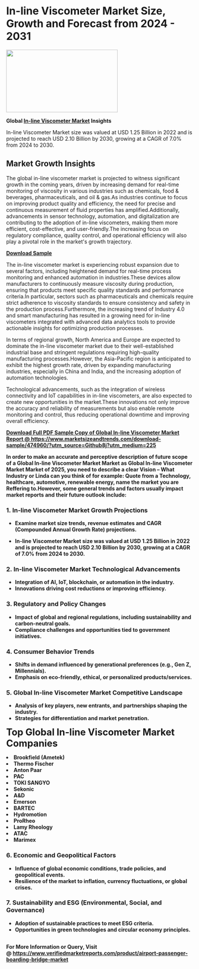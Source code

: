 <H1>In-line Viscometer Market Size, Growth and Forecast from 2024 - 2031</H1><img class="aligncenter size-medium wp-image-584254" src="https://thirdeyenews.in/wp-content/uploads/2024/09/Global-Market-Research-300x168.jpeg" alt="" width="300" height="168" /><p><strong>Global&nbsp;<a href="https://www.marketsizeandtrends.com/download-sample/474960/?utm_source=Github8j?utm_medium=225">In-line Viscometer Market</a> Insights</strong></p><p>In-line Viscometer Market size was valued at USD 1.25 Billion in 2022 and is projected to reach USD 2.10 Billion by 2030, growing at a CAGR of 7.0% from 2024 to 2030.</p><p><h2>Market Growth Insights</h2> <p>The global in-line viscometer market is projected to witness significant growth in the coming years, driven by increasing demand for real-time monitoring of viscosity in various industries such as chemicals, food & beverages, pharmaceuticals, and oil & gas.As industries continue to focus on improving product quality and efficiency, the need for precise and continuous measurement of fluid properties has amplified.Additionally, advancements in sensor technology, automation, and digitalization are contributing to the adoption of in-line viscometers, making them more efficient, cost-effective, and user-friendly.The increasing focus on regulatory compliance, quality control, and operational efficiency will also play a pivotal role in the market's growth trajectory.</p> <p><strong><a href="#">Download Sample</a></strong></p> <p>The in-line viscometer market is experiencing robust expansion due to several factors, including heightened demand for real-time process monitoring and enhanced automation in industries.These devices allow manufacturers to continuously measure viscosity during production, ensuring that products meet specific quality standards and performance criteria.In particular, sectors such as pharmaceuticals and chemicals require strict adherence to viscosity standards to ensure consistency and safety in the production process.Furthermore, the increasing trend of Industry 4.0 and smart manufacturing has resulted in a growing need for in-line viscometers integrated with advanced data analytics tools to provide actionable insights for optimizing production processes.</p> <p>In terms of regional growth, North America and Europe are expected to dominate the in-line viscometer market due to their well-established industrial base and stringent regulations requiring high-quality manufacturing processes.However, the Asia-Pacific region is anticipated to exhibit the highest growth rate, driven by expanding manufacturing industries, especially in China and India, and the increasing adoption of automation technologies.</p> <p>Technological advancements, such as the integration of wireless connectivity and IoT capabilities in in-line viscometers, are also expected to create new opportunities in the market.These innovations not only improve the accuracy and reliability of measurements but also enable remote monitoring and control, thus reducing operational downtime and improving overall efficiency.</p> <p><strong><a href="#"></p><p><span class=""><strong>Download Full PDF Sample Copy of Global In-line Viscometer Market Report</strong> @ <a href="https://www.marketsizeandtrends.com/download-sample/474960/?utm_source=Github8j?utm_medium=225" target="_blank">https://www.marketsizeandtrends.com/download-sample/474960/?utm_source=Github8j?utm_medium=225</a></span></p><p>In order to make an accurate and perceptive description of future scope of a Global&nbsp;In-line Viscometer Market Market as Global&nbsp;In-line Viscometer Market Market of 2025, you need to describe a clear Vision &ndash; What Industry or Linda can you think of for example: Quote from a Technology, healthcare, automotive, renewable energy, name the market you are Reffering to.However, some general trends and factors usually impact market reports and their future outlook include:</p><h3>1.&nbsp;<strong>In-line Viscometer Market Growth Projections</strong></h3><ul><li>Examine market size trends, revenue estimates and CAGR (Compounded Annual Growth Rate) projections.</li><li><p>In-line Viscometer Market size was valued at USD 1.25 Billion in 2022 and is projected to reach USD 2.10 Billion by 2030, growing at a CAGR of 7.0% from 2024 to 2030.</p></li></ul><h3>2.&nbsp;<strong>In-line Viscometer Market Technological Advancements</strong></h3><ul><li>Integration of AI, IoT, blockchain, or automation in the industry.</li><li>Innovations driving cost reductions or improving efficiency.</li></ul><h3>3.&nbsp;<strong>Regulatory and Policy Changes</strong></h3><ul><li>Impact of global and regional regulations, including sustainability and carbon-neutral goals.</li><li>Compliance challenges and opportunities tied to government initiatives.</li></ul><h3>4.&nbsp;<strong>Consumer Behavior Trends</strong></h3><ul><li>Shifts in demand influenced by generational preferences (e.g., Gen Z, Millennials).</li><li>Emphasis on eco-friendly, ethical, or personalized products/services.</li></ul><h3>5.&nbsp;<strong>Global In-line Viscometer Market Competitive Landscape</strong></h3><ul><li>Analysis of key players, new entrants, and partnerships shaping the industry.</li><li>Strategies for differentiation and market penetration.</li></ul><p data-pm-slice="1 1 []"><span style="color: inherit; font-family: inherit; font-size: 25px;">Top Global In-line Viscometer Market Companies</span></p><div class="" data-test-id=""><p><li>Brookfield (Ametek)</li><li> Thermo Fischer</li><li> Anton Paar</li><li> PAC</li><li> TOKI SANGYO</li><li> Sekonic</li><li> A&D</li><li> Emerson</li><li> BARTEC</li><li> Hydromotion</li><li> ProRheo</li><li> Lamy Rheology</li><li> ATAC</li><li> Marimex</li></p></div><h3>6.&nbsp;<strong>Economic and Geopolitical Factors</strong></h3><ul><li>Influence of global economic conditions, trade policies, and geopolitical events.</li><li>Resilience of the market to inflation, currency fluctuations, or global crises.</li></ul><h3>7.&nbsp;<strong>Sustainability and ESG (Environmental, Social, and Governance)</strong></h3><ul><li>Adoption of sustainable practices to meet ESG criteria.</li><li>Opportunities in green technologies and circular economy principles.</li></ul><h2><strong style="font-size: 14px;">For More Information or Query, Visit @&nbsp;</strong><a style="background-color: #ffffff; font-size: 14px;" href="https://www.marketsizeandtrends.com/report/in-line-viscometer-market/" target="_blank">https://www.verifiedmarketreports.com/product/airport-passenger-boarding-bridge-market</a></h2>